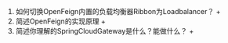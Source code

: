 1. 如何切换OpenFeign内置的负载均衡器Ribbon为Loadbalancer？
   + 
2. 简述OpenFeign的实现原理
   + 
3. 简述你理解的SpringCloudGateway是什么？能做什么？
   + 
